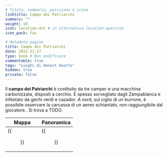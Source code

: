```yaml
---
# Titolo, sommario, posizione e icona
linktitle: Campo dei Patriarchi
summary: ""
weight: 10
icon: location-dot # in alternativa location-question
icon_pack: fas

# Metadata pagina
title: Campo dei Patriarchi
date: 2022-11-17
type: book # Non modificare
commentable: true
tags: "Luoghi di Honest Hearts"
hidden: true
private: false
---
```


<div class="fnv">

Il **campo dei Patriarchi** è costituito da tre camper e una macchina carbonizzata, disposti a cerchio. È spesso sorvegliato dagli Zampabianca e infestato da gechi verdi e cazador. A nord, sul ciglio di un burrone, è possibile osservare la carcassa di un aereo schiantato, non raggiungibile dal giocatore.. Si trova a TODO.

| Mappa | Panoramica |
| ----- | ---------- |
|  {{<figure src="fnv/Patriarchs_Campground_loc.webp">}}     |   {{<figure src="fnv/Patriarchs_Campground.webp">}}         | 

</div>

